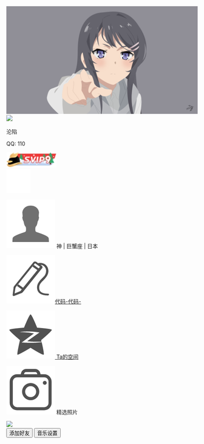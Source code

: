 <!DOCTYPE html>
<html lang="zh">

<head>
    <meta charset="UTF-8">
    <meta name="viewport" content="width=device-width, initial-scale=1.0">
    <title>欢迎来到个人主页</title>
    <link rel="stylesheet" href="css/style.css">
    <link rel="icon" href="index_1.html">
    <audio src="etc/C4000042Wi3h4LjMsJ.m4a" id="audio"></audio>
</head>

<body>
    <div class="container">
        <div class="user-form">
            <div class="bg-user">
                <div class="top"><img src="yyds.png"></div>
                <div class="circle"><img src="http://q1.qlogo.cn/g?b=qq&nk=327893&s=640"></div>
                <p class="user-title">沦陷</p>
                <p class="user-qq">QQ: 110</p>
                <div class="idcard"><img src="images/svip.png"></div>
                <div class="zan"><img src="./images/zan.png"></div>
                <p class="sign-text"><img src="images/person.jpeg">&nbsp;神&nbsp;|&nbsp;巨蟹座&nbsp;|&nbsp;日本&nbsp;</p>
                <p class="sign-text"><img src="images/sign.jpeg"><a href="https://mohao99.coding.net/public/">代码-</a><a href="https://www.csdn.net/">代码-</a></p>
                <p class="sign-text"><img src="images/qzone.jpeg"><a href="http://www.h539251932.ys168.com/">&nbsp;Ta的空间</a></p>
                <p class="sign-text"><img src="images/camera.jpeg">&nbsp;精选照片</p>
                <div class="border-img"><img src="images/1.gif"></div>
                <button class="btn-blue" onclick="window.open('tencent://message/?uin=327893&Menu=yes')">添加好友</button>
                <button class="btn-music" id="music">音乐设置</button>
            </div>
        </div>
    </div>
    <script src="js/jquery-1.11.0.min.js"></script>
    <script src="js/sweetalert.min.js"> </script>
    <script src="js/main.js"></script>
</body>

</html>
